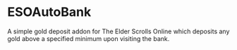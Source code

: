 # ESOAutoBank
A simple gold deposit addon for The Elder Scrolls Online which deposits any gold above a specified minimum upon visiting the bank.
